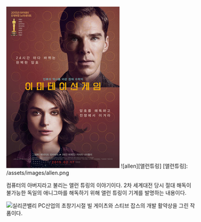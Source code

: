 [![allen](/assets/images/allen.png "더 자세한 내용을 원하시면 방문해 보세요")](https://lh3.googleusercontent.com/WJ3HDQL_1cH6wYOzjqDIv15K2FMtEk740A3OJhuSi9fNJlVKxwniXVRAE8TY7EdfSNdlNSqZhfePFQ=w958-h890)
![allen][앨런튜링]
[앨런튜링]: 
/assets/images/allen.png

컴퓨터의 아버지라고 불리는 앨런 튜링의 이야기이다. 2차 세계대전 당시 절대 해독이 불가능한 독일의 애니그마를 해독하기 위해 앨런 튜링이 기계를 발명하는 내용이다.



![실리콘밸리](/assets/images/실리콘밸리.png)
PC산업의 초창기시절 빌 게이츠와 스티브 잡스의 개발 활약상을 그린 작품이다.
